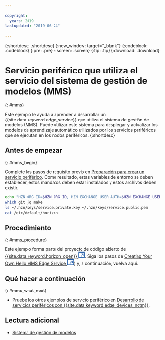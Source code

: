 ```yaml
---

copyright:
  years: 2019
lastupdated: "2019-06-24"

---
```


{:shortdesc: .shortdesc}
{:new_window: target="_blank"}
{:codeblock: .codeblock}
{:pre: .pre}
{:screen: .screen}
{:tip: .tip}
{:download: .download}

# Servicio periférico que utiliza el servicio del sistema de gestión de modelos (MMS)
{: #mms}

Este ejemplo le ayuda a aprender a desarrollar un {{site.data.keyword.edge_service}} que utiliza el sistema de gestión de modelos (MMS). Puede utilizar este sistema para desplegar y actualizar los modelos de aprendizaje automático utilizados por los servicios periféricos que se ejecutan en los nodos periféricos.
{:shortdesc}

## Antes de empezar
{: #mms_begin}

Complete los pasos de requisito previo en [Preparación para crear un servicio periférico](service_containers.md). Como resultado, estas variables de entorno se deben establecer, estos mandatos deben estar instalados y estos archivos deben existir.

```bash
echo "HZN_ORG_ID=$HZN_ORG_ID, HZN_EXCHANGE_USER_AUTH=$HZN_EXCHANGE_USER_AUTH, DOCKER_HUB_ID=$DOCKER_HUB_ID"
which git jq make
ls ~/.hzn/keys/service.private.key ~/.hzn/keys/service.public.pem
cat /etc/default/horizon
```

## Procedimiento
{: #mms_procedure}

Este ejemplo forma parte del proyecto de código abierto de [{{site.data.keyword.horizon_open}} ![Se abre en otro separador](../../images/icons/launch-glyph.svg "Se abre en otro separador")](https://github.com/open-horizon/). Siga los pasos de [Creating Your Own Hello MMS Edge Service ![Se abre en otro separador](../../images/icons/launch-glyph.svg "Se abre en otro separador")](https://github.com/open-horizon/examples/blob/master/edge/services/helloMMS/CreateService.md)) y, a continuación, vuelva aquí.

## Qué hacer a continuación
{: #mms_what_next}

* Pruebe los otros ejemplos de servicio periférico en [Desarrollo de servicios periféricos con {{site.data.keyword.edge_devices_notm}}](developing.md).

## Lectura adicional

* [Sistema de gestión de modelos](model_management_system.md)
